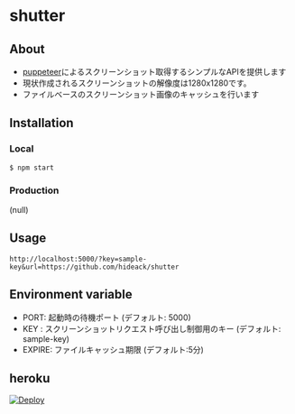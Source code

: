 # shutter
## About
- [puppeteer](https://github.com/GoogleChrome/puppeteer)によるスクリーンショット取得するシンプルなAPIを提供します
- 現状作成されるスクリーンショットの解像度は1280x1280です。
- ファイルベースのスクリーンショット画像のキャッシュを行います

## Installation
### Local

```
$ npm start
```

### Production

(null)

## Usage

```
http://localhost:5000/?key=sample-key&url=https://github.com/hideack/shutter
```

## Environment variable
- PORT: 起動時の待機ポート (デフォルト: 5000)
- KEY : スクリーンショットリクエスト呼び出し制御用のキー (デフォルト: sample-key)
- EXPIRE: ファイルキャッシュ期限 (デフォルト:5分)
 
## heroku
[![Deploy](https://www.herokucdn.com/deploy/button.svg)](https://heroku.com/deploy?template=https://github.com/hideack/shutter)
